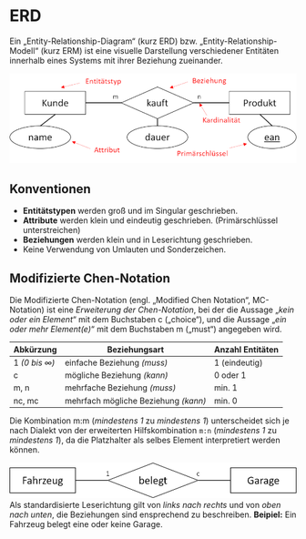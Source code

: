 # ERD
Ein „Entity-Relationship-Diagram“ (kurz ERD) bzw. „Entity-Relationship-Modell“ (kurz ERM) ist eine visuelle Darstellung verschiedener Entitäten innerhalb eines Systems mit ihrer Beziehung zueinander.

![](../_Medien/ERD.png)
## Konventionen
- **Entitätstypen** werden groß und im Singular geschrieben. 
- **Attribute** werden klein und eindeutig geschrieben. (Primärschlüssel unterstreichen) 
- **Beziehungen** werden klein und in Leserichtung geschrieben. 
- Keine Verwendung von Umlauten und Sonderzeichen.

## Modifizierte Chen-Notation
Die Modifizierte Chen-Notation (engl. „Modified Chen Notation“, MC-Notation) ist eine *Erweiterung der Chen-Notation*, bei der die Aussage „*kein oder ein Element*“ mit dem Buchstaben c („choice“), und die Aussage „*ein oder mehr Element(e)*“ mit dem Buchstaben m („must“) angegeben wird.

| Abkürzung     | Beziehungsart                      | Anzahl Entitäten |
| ------------- | ---------------------------------- | ---------------- |
| 1 *(0 bis ∞)*   | einfache Beziehung *(muss)*          | 1 (eindeutig)    |
| c             | mögliche Beziehung *(kann)*          | 0 oder 1         |
| m, n          | mehrfache Beziehung *(muss)*         | min. 1           |
| nc, mc        | mehrfach mögliche Beziehung *(kann)* | min. 0           |

Die Kombination m:m (*mindestens 1* zu *mindestens 1*) unterscheidet sich je nach Dialekt von der
erweiterten Hilfskombination `m:n` (*mindestens 1* zu *mindestens 1*), da die Platzhalter als selbes
Element interpretiert werden können.

![](../_Medien/ERD_Beispiel.png)
Als standardisierte Leserichtung gilt von *links nach rechts* und von *oben nach unten*, die Beziehungen sind ensprechend zu beschreiben.
**Beipiel:** Ein Fahrzeug belegt eine oder keine Garage. 
